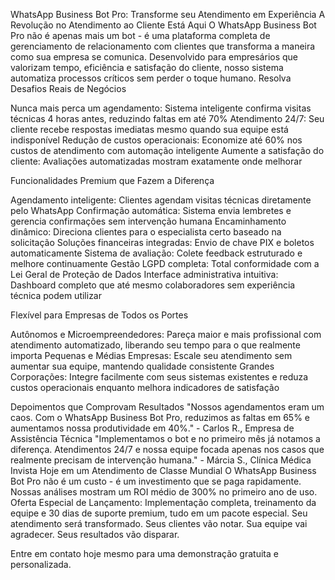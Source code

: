 WhatsApp Business Bot Pro: Transforme seu Atendimento em Experiência
A Revolução no Atendimento ao Cliente Está Aqui
O WhatsApp Business Bot Pro não é apenas mais um bot - é uma plataforma completa de gerenciamento de relacionamento com clientes que transforma a maneira como sua empresa se comunica. Desenvolvido para empresários que valorizam tempo, eficiência e satisfação do cliente, nosso sistema automatiza processos críticos sem perder o toque humano.
Resolva Desafios Reais de Negócios

Nunca mais perca um agendamento: Sistema inteligente confirma visitas técnicas 4 horas antes, reduzindo faltas em até 70%
Atendimento 24/7: Seu cliente recebe respostas imediatas mesmo quando sua equipe está indisponível
Redução de custos operacionais: Economize até 60% nos custos de atendimento com automação inteligente
Aumente a satisfação do cliente: Avaliações automatizadas mostram exatamente onde melhorar

Funcionalidades Premium que Fazem a Diferença

Agendamento inteligente: Clientes agendam visitas técnicas diretamente pelo WhatsApp
Confirmação automática: Sistema envia lembretes e gerencia confirmações sem intervenção humana
Encaminhamento dinâmico: Direciona clientes para o especialista certo baseado na solicitação
Soluções financeiras integradas: Envio de chave PIX e boletos automaticamente
Sistema de avaliação: Colete feedback estruturado e melhore continuamente
Gestão LGPD completa: Total conformidade com a Lei Geral de Proteção de Dados
Interface administrativa intuitiva: Dashboard completo que até mesmo colaboradores sem experiência técnica podem utilizar

Flexível para Empresas de Todos os Portes

Autônomos e Microempreendedores: Pareça maior e mais profissional com atendimento automatizado, liberando seu tempo para o que realmente importa
Pequenas e Médias Empresas: Escale seu atendimento sem aumentar sua equipe, mantendo qualidade consistente
Grandes Corporações: Integre facilmente com seus sistemas existentes e reduza custos operacionais enquanto melhora indicadores de satisfação

Depoimentos que Comprovam Resultados
"Nossos agendamentos eram um caos. Com o WhatsApp Business Bot Pro, reduzimos as faltas em 65% e aumentamos nossa produtividade em 40%." - Carlos R., Empresa de Assistência Técnica
"Implementamos o bot e no primeiro mês já notamos a diferença. Atendimentos 24/7 e nossa equipe focada apenas nos casos que realmente precisam de intervenção humana." - Márcia S., Clínica Médica
Invista Hoje em um Atendimento de Classe Mundial
O WhatsApp Business Bot Pro não é um custo - é um investimento que se paga rapidamente. Nossas análises mostram um ROI médio de 300% no primeiro ano de uso.
Oferta Especial de Lançamento: Implementação completa, treinamento da equipe e 30 dias de suporte premium, tudo em um pacote especial.
Seu atendimento será transformado. Seus clientes vão notar. Sua equipe vai agradecer. Seus resultados vão disparar.

Entre em contato hoje mesmo para uma demonstração gratuita e personalizada.

